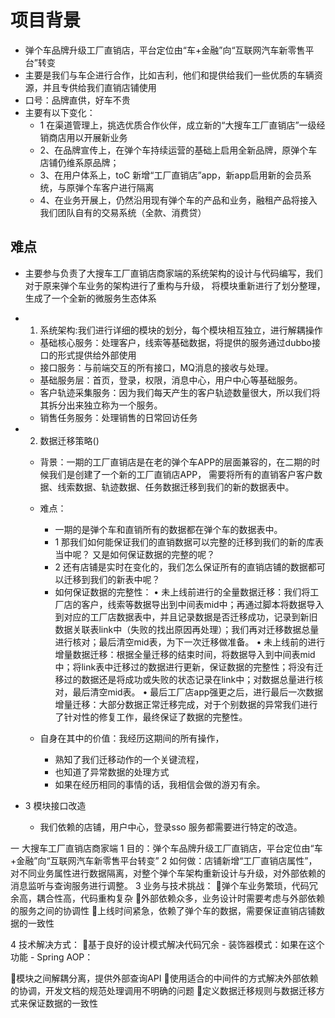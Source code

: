# 项目背景
- 弹个车品牌升级工厂直销店，平台定位由“车+金融”向“互联网汽车新零售平台”转变
- 主要是我们与车企进行合作，比如吉利，他们和提供给我们一些优质的车辆资源，并且专供给我们直销店铺使用
- 口号：品牌直供，好车不贵
- 主要有以下变化：
    - 1 在渠道管理上，挑选优质合作伙伴，成立新的“大搜车工厂直销店”一级经销商店用以开展新业务 
    - 2、在品牌宣传上，在弹个车持续运营的基础上启用全新品牌，原弹个车店铺仍维系原品牌；
    - 3、在用户体系上，toC 新增“工厂直销店”app，新app启用新的会员系统，与原弹个车客户进行隔离
    - 4、在业务开展上，仍然沿用现有弹个车的产品和业务，融租产品将接入我们团队自有的交易系统（全款、消费贷）
    
## 难点
- 主要参与负责了大搜车工厂直销店商家端的系统架构的设计与代码编写，我们对于原来弹个车业务的架构进行了重构与升级，
将模块重新进行了划分整理，生成了一个全新的微服务生态体系



- 1. 系统架构:我们进行详细的模块的划分，每个模块相互独立，进行解耦操作

    - 基础核心服务：处理客户，线索等基础数据，将提供的服务通过dubbo接口的形式提供给外部使用
    - 接口服务：与前端交互的所有接口，MQ消息的接收与处理。
    - 基础服务层：首页，登录，权限，消息中心，用户中心等基础服务。
    - 客户轨迹采集服务：因为我们每天产生的客户轨迹数量很大，所以我们将其拆分出来独立称为一个服务。
    - 销售任务服务：处理销售的日常回访任务
    
- 2. 数据迁移策略()
    - 背景：一期的工厂直销店是在老的弹个车APP的层面兼容的，在二期的时候我们是创建了一个新的工厂直销店APP，
    需要将所有的直销客户客户数据、线索数据、轨迹数据、任务数据迁移到我们的新的数据表中。
    - 难点：
        - 一期的是弹个车和直销所有的数据都在弹个车的数据表中。
        - 1 那我们如何能保证我们的直销数据可以完整的迁移到我们的新的库表当中呢？
        又是如何保证数据的完整的呢？
        - 2 还有店铺是实时在变化的，我们怎么保证所有的直销店铺的数据都可以迁移到我们的新表中呢？
        - 如何保证数据的完整性：
        • 未上线前进行的全量数据迁移：我们将工厂店的客户，线索等数据导出到中间表mid中；再通过脚本将数据导入到对应的工厂店数据表中，并且记录数据是否迁移成功，记录到新旧数据关联表link中（失败的找出原因再处理）；我们再对迁移数据总量进行核对；最后清空mid表，为下一次迁移做准备。
        • 未上线前的进行增量数据迁移：根据全量迁移的结束时间，将数据导入到中间表mid中；将link表中迁移过的数据进行更新，保证数据的完整性；将没有迁移过的数据还是将成功或失败的状态记录在link中；对数据总量进行核对，最后清空mid表。
        • 最后工厂店app强更之后，进行最后一次数据增量迁移：大部分数据正常迁移完成，对于个别数据的异常我们进行了针对性的修复工作，最终保证了数据的完整性。

    - 自身在其中的价值：我经历这期间的所有操作，
        - 熟知了我们迁移动作的一个关键流程，
        - 也知道了异常数据的处理方式
        - 如果在经历相同的事情的话，我相信会做的游刃有余。    

- 3 模块接口改造
    - 我们依赖的店铺，用户中心，登录sso 服务都需要进行特定的改造。



一 大搜车工厂直销店商家端 
1 目的：弹个车品牌升级工厂直销店，平台定位由“车+金融”向“互联网汽车新零售平台转变”
2 如何做：店铺新增“工厂直销店属性”，对不同业务属性进行数据隔离，对整个弹个车架构重新设计与升级，对外部依赖的消息监听与查询服务进行调整。
3 业务与技术挑战：
弹个车业务繁琐，代码冗余高，耦合性高，代码重构复杂
外部依赖众多，业务设计时需要考虑与外部依赖的服务之间的协调性
上线时间紧急，依赖了弹个车的数据，需要保证直销店铺数据的一致性

4 技术解决方式：
基于良好的设计模式解决代码冗余
    - 装饰器模式：如果在这个功能
    - Spring AOP：

模块之间解耦分离，提供外部查询API
使用适合的中间件的方式解决外部依赖的协调，开发文档的规范处理调用不明确的问题
定义数据迁移规则与数据迁移方式来保证数据的一致性		
            